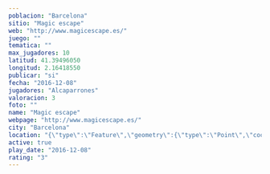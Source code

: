 ```yaml
---
poblacion: "Barcelona"
sitio: "Magic escape"
web: "http://www.magicescape.es/"
juego: ""
tematica: ""
max_jugadores: 10
latitud: 41.39496050
longitud: 2.16418550
publicar: "si"
fecha: "2016-12-08"
jugadores: "Alcaparrones"
valoracion: 3
foto: ""
name: "Magic escape"
webpage: "http://www.magicescape.es/"
city: "Barcelona"
location: "{\"type\":\"Feature\",\"geometry\":{\"type\":\"Point\",\"coordinates\":[2.1641855,41.3949605]}}"
active: true
play_date: "2016-12-08"
rating: "3"
---
```

